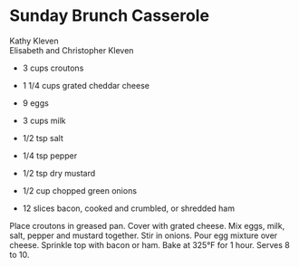 # Sunday Brunch Casserole

Kathy Kleven<br/>
Elisabeth and Christopher Kleven

- 3 cups croutons
- 1 1/4 cups grated cheddar cheese
- 9 eggs
- 3 cups milk
- 1/2 tsp salt

- 1/4 tsp pepper
- 1/2 tsp dry mustard
- 1/2 cup chopped green onions
- 12 slices bacon, cooked and crumbled, or shredded ham

Place croutons in greased pan. Cover with grated cheese. Mix eggs, milk, salt, pepper and mustard together. Stir in onions. Pour egg mixture over cheese. Sprinkle top with bacon or ham. Bake at 325°F for 1 hour.  Serves 8 to 10.